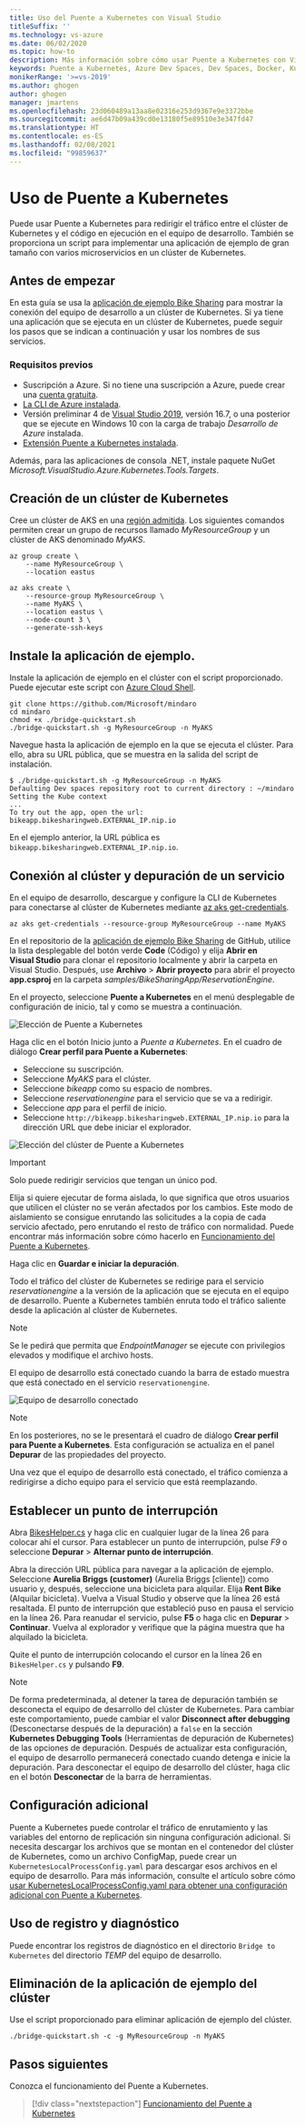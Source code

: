 ```yaml
---
title: Uso del Puente a Kubernetes con Visual Studio
titleSuffix: ''
ms.technology: vs-azure
ms.date: 06/02/2020
ms.topic: how-to
description: Más información sobre cómo usar Puente a Kubernetes con Visual Studio para conectar el equipo de desarrollo a un clúster de Kubernetes
keywords: Puente a Kubernetes, Azure Dev Spaces, Dev Spaces, Docker, Kubernetes, Azure, contenedores
monikerRange: '>=vs-2019'
ms.author: ghogen
author: ghogen
manager: jmartens
ms.openlocfilehash: 23d060489a13aa8e02316e253d9367e9e3372bbe
ms.sourcegitcommit: ae6d47b09a439cd0e13180f5e89510e3e347fd47
ms.translationtype: HT
ms.contentlocale: es-ES
ms.lasthandoff: 02/08/2021
ms.locfileid: "99859637"
---
```

# <a name="use-bridge-to-kubernetes"></a>Uso de Puente a Kubernetes

Puede usar Puente a Kubernetes para redirigir el tráfico entre el clúster de Kubernetes y el código en ejecución en el equipo de desarrollo. También se proporciona un script para implementar una aplicación de ejemplo de gran tamaño con varios microservicios en un clúster de Kubernetes.

## <a name="before-you-begin"></a>Antes de empezar

En esta guía se usa la [aplicación de ejemplo Bike Sharing][bike-sharing-github] para mostrar la conexión del equipo de desarrollo a un clúster de Kubernetes. Si ya tiene una aplicación que se ejecuta en un clúster de Kubernetes, puede seguir los pasos que se indican a continuación y usar los nombres de sus servicios.

### <a name="prerequisites"></a>Requisitos previos

* Suscripción a Azure. Si no tiene una suscripción a Azure, puede crear una [cuenta gratuita](https://azure.microsoft.com/free).
* [La CLI de Azure instalada][azure-cli].
* Versión preliminar 4 de [Visual Studio 2019][visual-studio], versión 16.7, o una posterior que se ejecute en Windows 10 con la carga de trabajo *Desarrollo de Azure* instalada.
* [Extensión Puente a Kubernetes instalada][btk-extension].

Además, para las aplicaciones de consola .NET, instale paquete NuGet *Microsoft.VisualStudio.Azure.Kubernetes.Tools.Targets*.

## <a name="create-a-kubernetes-cluster"></a>Creación de un clúster de Kubernetes

Cree un clúster de AKS en una [región admitida][supported-regions]. Los siguientes comandos permiten crear un grupo de recursos llamado *MyResourceGroup* y un clúster de AKS denominado *MyAKS*.

```azurecli-interactive
az group create \
    --name MyResourceGroup \
    --location eastus

az aks create \
    --resource-group MyResourceGroup \
    --name MyAKS \
    --location eastus \
    --node-count 3 \
    --generate-ssh-keys
```

## <a name="install-the-sample-application"></a>Instale la aplicación de ejemplo.

Instale la aplicación de ejemplo en el clúster con el script proporcionado. Puede ejecutar este script con [Azure Cloud Shell][azure-cloud-shell].

```azurecli-interactive
git clone https://github.com/Microsoft/mindaro
cd mindaro
chmod +x ./bridge-quickstart.sh
./bridge-quickstart.sh -g MyResourceGroup -n MyAKS
```

Navegue hasta la aplicación de ejemplo en la que se ejecuta el clúster. Para ello, abra su URL pública, que se muestra en la salida del script de instalación.

```console
$ ./bridge-quickstart.sh -g MyResourceGroup -n MyAKS
Defaulting Dev spaces repository root to current directory : ~/mindaro
Setting the Kube context
...
To try out the app, open the url:
bikeapp.bikesharingweb.EXTERNAL_IP.nip.io
```

En el ejemplo anterior, la URL pública es `bikeapp.bikesharingweb.EXTERNAL_IP.nip.io`.

## <a name="connect-to-your-cluster-and-debug-a-service"></a>Conexión al clúster y depuración de un servicio

En el equipo de desarrollo, descargue y configure la CLI de Kubernetes para conectarse al clúster de Kubernetes mediante [az aks get-credentials][az-aks-get-credentials].

```azurecli
az aks get-credentials --resource-group MyResourceGroup --name MyAKS
```

En el repositorio de la [aplicación de ejemplo Bike Sharing][bike-sharing-github] de GitHub, utilice la lista desplegable del botón verde **Code** (Código) y elija **Abrir en Visual Studio** para clonar el repositorio localmente y abrir la carpeta en Visual Studio. Después, use **Archivo** > **Abrir proyecto** para abrir el proyecto **app.csproj** en la carpeta *samples/BikeSharingApp/ReservationEngine*.

En el proyecto, seleccione **Puente a Kubernetes** en el menú desplegable de configuración de inicio, tal y como se muestra a continuación.

![Elección de Puente a Kubernetes](media/bridge-to-kubernetes/choose-bridge-to-kubernetes.png)

Haga clic en el botón Inicio junto a *Puente a Kubernetes*. En el cuadro de diálogo **Crear perfil para Puente a Kubernetes**:

* Seleccione su suscripción.
* Seleccione *MyAKS* para el clúster.
* Seleccione *bikeapp* como su espacio de nombres.
* Seleccione *reservationengine* para el servicio que se va a redirigir.
* Seleccione *app* para el perfil de inicio.
* Seleccione `http://bikeapp.bikesharingweb.EXTERNAL_IP.nip.io` para la dirección URL que debe iniciar el explorador.

![Elección del clúster de Puente a Kubernetes](media/bridge-to-kubernetes/choose-bridge-cluster2.png)

> [!IMPORTANT]
> Solo puede redirigir servicios que tengan un único pod.

Elija si quiere ejecutar de forma aislada, lo que significa que otros usuarios que utilicen el clúster no se verán afectados por los cambios. Este modo de aislamiento se consigue enrutando las solicitudes a la copia de cada servicio afectado, pero enrutando el resto de tráfico con normalidad. Puede encontrar más información sobre cómo hacerlo en [Funcionamiento del Puente a Kubernetes][btk-overview-routing].

Haga clic en **Guardar e iniciar la depuración**.

Todo el tráfico del clúster de Kubernetes se redirige para el servicio *reservationengine* a la versión de la aplicación que se ejecuta en el equipo de desarrollo. Puente a Kubernetes también enruta todo el tráfico saliente desde la aplicación al clúster de Kubernetes.

> [!NOTE]
> Se le pedirá que permita que *EndpointManager* se ejecute con privilegios elevados y modifique el archivo hosts.

El equipo de desarrollo está conectado cuando la barra de estado muestra que está conectado en el servicio `reservationengine`.

![Equipo de desarrollo conectado](media/bridge-to-kubernetes/development-computer-connected.png)

> [!NOTE]
> En los posteriores, no se le presentará el cuadro de diálogo **Crear perfil para Puente a Kubernetes**. Esta configuración se actualiza en el panel **Depurar** de las propiedades del proyecto.

Una vez que el equipo de desarrollo está conectado, el tráfico comienza a redirigirse a dicho equipo para el servicio que está reemplazando.

## <a name="set-a-break-point"></a>Establecer un punto de interrupción

Abra [BikesHelper.cs][bikeshelper-cs-breakpoint] y haga clic en cualquier lugar de la línea 26 para colocar ahí el cursor. Para establecer un punto de interrupción, pulse *F9* o seleccione **Depurar** > **Alternar punto de interrupción**.

Abra la dirección URL pública para navegar a la aplicación de ejemplo. Seleccione **Aurelia Briggs (customer)** (Aurelia Briggs [cliente]) como usuario y, después, seleccione una bicicleta para alquilar. Elija **Rent Bike** (Alquilar bicicleta). Vuelva a Visual Studio y observe que la línea 26 está resaltada. El punto de interrupción que estableció puso en pausa el servicio en la línea 26. Para reanudar el servicio, pulse **F5** o haga clic en **Depurar** > **Continuar**. Vuelva al explorador y verifique que la página muestra que ha alquilado la bicicleta.

Quite el punto de interrupción colocando el cursor en la línea 26 en `BikesHelper.cs` y pulsando **F9**.

> [!NOTE]
> De forma predeterminada, al detener la tarea de depuración también se desconecta el equipo de desarrollo del clúster de Kubernetes. Para cambiar este comportamiento, puede cambiar el valor **Disconnect after debugging** (Desconectarse después de la depuración) a `false` en la sección **Kubernetes Debugging Tools** (Herramientas de depuración de Kubernetes) de las opciones de depuración. Después de actualizar esta configuración, el equipo de desarrollo permanecerá conectado cuando detenga e inicie la depuración. Para desconectar el equipo de desarrollo del clúster, haga clic en el botón **Desconectar** de la barra de herramientas.

## <a name="additional-configuration"></a>Configuración adicional

Puente a Kubernetes puede controlar el tráfico de enrutamiento y las variables del entorno de replicación sin ninguna configuración adicional. Si necesita descargar los archivos que se montan en el contenedor del clúster de Kubernetes, como un archivo ConfigMap, puede crear un `KubernetesLocalProcessConfig.yaml` para descargar esos archivos en el equipo de desarrollo. Para más información, consulte el artículo sobre cómo [usar KubernetesLocalProcessConfig.yaml para obtener una configuración adicional con Puente a Kubernetes][kubernetesLocalProcessConfig-yaml].

## <a name="using-logging-and-diagnostics"></a>Uso de registro y diagnóstico

Puede encontrar los registros de diagnóstico en el directorio `Bridge to Kubernetes` del directorio *TEMP* del equipo de desarrollo. 

## <a name="remove-the-sample-application-from-your-cluster"></a>Eliminación de la aplicación de ejemplo del clúster

Use el script proporcionado para eliminar aplicación de ejemplo del clúster.

```azurecli-interactive
./bridge-quickstart.sh -c -g MyResourceGroup -n MyAKS
```

## <a name="next-steps"></a>Pasos siguientes

Conozca el funcionamiento del Puente a Kubernetes.

> [!div class="nextstepaction"]
> [Funcionamiento del Puente a Kubernetes](overview-bridge-to-kubernetes.md)

[azds-cli]: /azure/dev-spaces/how-to/install-dev-spaces#install-the-client-side-tools
[azds-vs-code]: https://marketplace.visualstudio.com/items?itemName=azuredevspaces.azds
[azure-cli]: /cli/azure/install-azure-cli?view=azure-cli-lates&preserve-view=true
[azure-cloud-shell]: /azure/cloud-shell/overview.md
[az-aks-get-credentials]: /cli/azure/aks?view=azure-cli-latest&preserve-view=true#az-aks-get-credentials
[az-aks-vs-code]: https://marketplace.visualstudio.com/items?itemName=ms-kubernetes-tools.vscode-aks-tools
[bike-sharing-github]: https://github.com/Microsoft/mindaro
[preview-terms]: https://azure.microsoft.com/support/legal/preview-supplemental-terms/
[bikeshelper-cs-breakpoint]: https://github.com/Microsoft/mindaro/blob/master/samples/BikeSharingApp/ReservationEngine/BikesHelper.cs#L26
[supported-regions]: https://azure.microsoft.com/global-infrastructure/services/?products=kubernetes-service
[troubleshooting]: /azure/dev-spaces/troubleshooting#fail-to-restore-original-configuration-of-deployment-on-cluster
[visual-studio]: https://www.visualstudio.com/vs/
[btk-extension]: https://marketplace.visualstudio.com/items?itemName=ms-azuretools.mindaro
[kubernetesLocalProcessConfig-yaml]: configure-bridge-to-kubernetes.md
[btk-overview-routing]: overview-bridge-to-kubernetes.md#using-routing-capabilities-for-developing-in-isolation